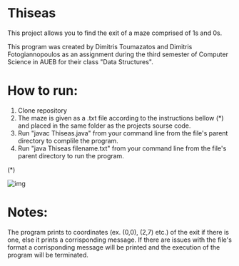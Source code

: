 # Thiseas
This project allows you to find the exit of a maze comprised of 1s and 0s.

This program was created by Dimitris Toumazatos and Dimitris Fotogiannopoulos as an assignment during the third semester of Computer Science in AUEB for their class "Data Structures".

# How to run:
1. Clone repository
2. The maze is given as a .txt file according to the instructions bellow (*) and placed in the same folder as the projects sourse code.
3. Run "javac Thiseas.java" from your command line from the file's parent directory to complile the program.
4. Run "java Thiseas filename.txt" from your command line from the file's parent directory to run the program.

(*) 

![img](https://user-images.githubusercontent.com/90845305/203610193-d5ae6b00-43a6-4389-b017-95ef5498f853.png)

# Notes:
The program prints to coordinates (ex. (0,0), (2,7) etc.) of the exit if there is one, else it prints a corrisponding message.
If there are issues with the file's format a corrisponding message will be printed and the execution of the program will be terminated.
